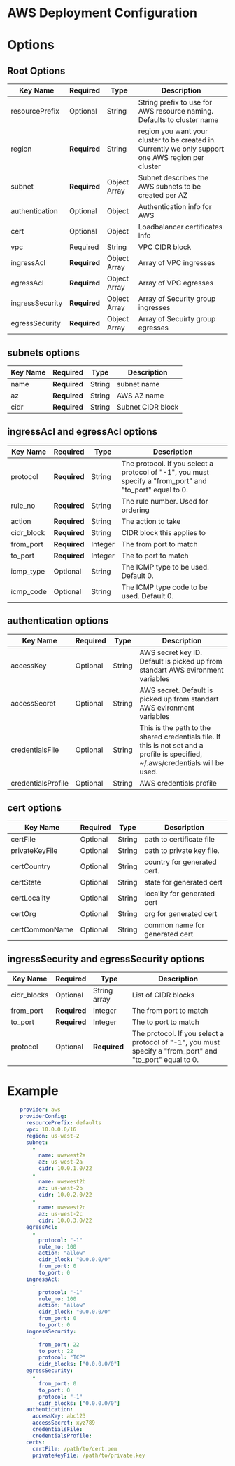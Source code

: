 # AWS Deployment Configuration

# Options
## Root Options
| Key Name | Required | Type | Description|
| --- | --- | --- | --- |
| resourcePrefix | Optional | String | String prefix to use for AWS resource naming. Defaults to cluster name |
| region | __Required__ | String | region you want your cluster to be created in.  Currently we only support one AWS region per cluster |
| subnet | __Required__ | Object Array | Subnet describes the AWS subnets to be created per AZ |
| authentication | Optional | Object | Authentication info for AWS |
| cert | Optional | Object | Loadbalancer certificates info |
| vpc | Required | String | VPC CIDR block |
| ingressAcl | __Required__ | Object Array  | Array of VPC ingresses |
| egressAcl | __Required__ | Object Array  | Array of VPC egresses |
| ingressSecurity | __Required__ | Object Array  | Array of Security group ingresses |
| egressSecurity | __Required__ | Object Array  | Array of Secuirty group egresses |


## subnets options

| Key Name | Required | Type | Description|
| --- | --- | --- | --- |
| name | __Required__ | String | subnet name |
| az | __Required__ | String | AWS AZ name |
| cidr | __Required__ | String | Subnet CIDR block |

## ingressAcl and egressAcl options
| Key Name | Required | Type | Description|
| --- | --- | --- | --- |
| protocol | __Required__ | String | The protocol. If you select a protocol of "-1", you must specify a "from_port" and "to_port" equal to 0. |
| rule_no | __Required__ | String | The rule number. Used for ordering |
| action | __Required__ | String | The action to take |
| cidr_block | __Required__ | String | CIDR block this applies to |
| from_port | __Required__ | Integer | The from port to match |
| to_port | __Required__ | Integer | The to port to match |
| icmp_type | Optional | String | The ICMP type to be used. Default 0. |
| icmp_code | Optional | String |  The ICMP type code to be used. Default 0. |


## authentication options
| Key Name | Required | Type | Description|
| --- | --- | --- | --- |
| accessKey | Optional | String | AWS secret key ID. Default is picked up from standart AWS evironment variables |
| accessSecret | Optional | String | AWS secret. Default is picked up from standart AWS evironment variables |
| credentialsFile | Optional | String | This is the path to the shared credentials file. If this is not set and a profile is specified, ~/.aws/credentials will be used. |
| credentialsProfile | Optional | String | AWS credentials profile |

## cert options
| Key Name | Required | Type | Description|
| --- | --- | --- | --- |
| certFile | Optional | String | path to certificate file |
| privateKeyFile | Optional | String | path to private key file. |
| certCountry | Optional | String | country for generated cert. |
| certState | Optional | String | state for generated cert |
| certLocality | Optional | String | locality for generated cert |
| certOrg | Optional | String | org for generated cert |
| certCommonName | Optional | String | common name for generated cert |


## ingressSecurity and egressSecurity options

| Key Name | Required | Type | Description|
| --- | --- | --- | --- |
| cidr_blocks | Optional | String array | List of CIDR blocks |
| from_port | __Required__ | Integer | The from port to match |
| to_port | __Required__ | Integer | The to port to match |
| protocol | Optional | __Required__ |  The protocol. If you select a protocol of "-1", you must specify a "from_port" and "to_port" equal to 0. |

# Example
```yaml
    provider: aws
    providerConfig:
      resourcePrefix: defaults
      vpc: 10.0.0.0/16
      region: us-west-2
      subnet:
        -
          name: uwswest2a
          az: us-west-2a
          cidr: 10.0.1.0/22
        -
          name: uwswest2b
          az: us-west-2b
          cidr: 10.0.2.0/22
        -
          name: uwswest2c
          az: us-west-2c
          cidr: 10.0.3.0/22
      egressAcl:
        -
          protocol: "-1"
          rule_no: 100
          action: "allow"
          cidr_block: "0.0.0.0/0"
          from_port: 0
          to_port: 0
      ingressAcl:
        -
          protocol: "-1"
          rule_no: 100
          action: "allow"
          cidr_block: "0.0.0.0/0"
          from_port: 0
          to_port: 0
      ingressSecurity:
        - 
          from_port: 22
          to_port: 22
          protocol: "TCP"
          cidr_blocks: ["0.0.0.0/0"]
      egressSecurity:
        - 
          from_port: 0
          to_port: 0
          protocol: "-1"
          cidr_blocks: ["0.0.0.0/0"]
      authentication:
        accessKey: abc123
        accessSecret: xyz789
        credentialsFile: 
        credentialsProfile:
      certs:
        certFile: /path/to/cert.pem
        privateKeyFile: /path/to/private.key
```

